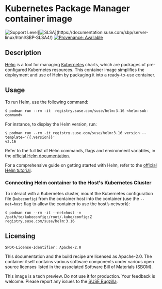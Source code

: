 # Kubernetes Package Manager container image

![Support Level](https://img.shields.io/badge/Support_Level-techpreview-blue)[![SLSA](https://img.shields.io/badge/SLSA_(v1.0)-Build_L3-Green)](https://documentation.suse.com/sbp/server-linux/html/SBP-SLSA4/)
[![Provenance: Available](https://img.shields.io/badge/Provenance-Available-Green)](https://documentation.suse.com/container/all/html/Container-guide/index.html#container-verify)


## Description

[Helm](https://helm.sh/) is a tool for managing [Kubernetes](https://kubernetes.io/) charts, which are packages of pre-configured Kubernetes resources. This container image simplifies the deployment and use of Helm by packaging it into a ready-to-use container.


## Usage

To run Helm, use the following command:

```ShellSession
$ podman run --rm -it  registry.suse.com/suse/helm:3.16 <helm-sub-command>
```

For instance, to display the Helm version, run:
```ShellSession
$ podman run --rm -it registry.suse.com/suse/helm:3.16 version --template='{{.Version}}'
v3.16
```

Refer to the full list of Helm commands, flags and environment variables, in the [official Helm documentation](https://helm.sh/docs/helm/helm/).

For a comprehensive guide on getting started with Helm, refer to the [official Helm tutorial](https://helm.sh/docs/chart_template_guide/getting_started/).

### Connecting Helm container to the Host's Kubernetes Cluster


To interact with a Kubernetes cluster, mount the Kubernetes configuration file (`kubeconfig`) from the container host into the container (use the `--net=host` flag to allow the container to use the host’s network):

```ShellSession
$ podman run --rm -it --net=host -v /path/to/kubeconfig:/root/.kube/config:Z registry.suse.com/suse/helm:3.16
```

## Licensing

`SPDX-License-Identifier: Apache-2.0`

This documentation and the build recipe are licensed as Apache-2.0.
The container itself contains various software components under various open source licenses listed in the associated
Software Bill of Materials (SBOM).

This image is a tech preview. Do not use it for production.
Your feedback is welcome.
Please report any issues to the [SUSE Bugzilla](https://bugzilla.suse.com/enter_bug.cgi?product=SUSE%20Linux%20Enterprise%20Base%20Container%20Images).
